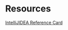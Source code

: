# Resources

[IntelliJIDEA Reference Card](https://resources.jetbrains.com/storage/products/intellij-idea/docs/IntelliJIDEA_ReferenceCard.pdf)
